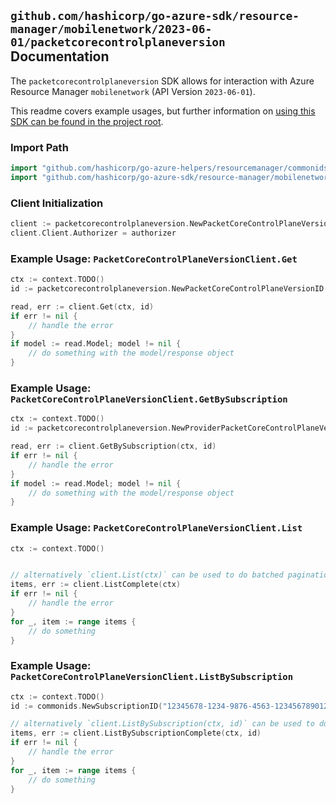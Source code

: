 
## `github.com/hashicorp/go-azure-sdk/resource-manager/mobilenetwork/2023-06-01/packetcorecontrolplaneversion` Documentation

The `packetcorecontrolplaneversion` SDK allows for interaction with Azure Resource Manager `mobilenetwork` (API Version `2023-06-01`).

This readme covers example usages, but further information on [using this SDK can be found in the project root](https://github.com/hashicorp/go-azure-sdk/tree/main/docs).

### Import Path

```go
import "github.com/hashicorp/go-azure-helpers/resourcemanager/commonids"
import "github.com/hashicorp/go-azure-sdk/resource-manager/mobilenetwork/2023-06-01/packetcorecontrolplaneversion"
```


### Client Initialization

```go
client := packetcorecontrolplaneversion.NewPacketCoreControlPlaneVersionClientWithBaseURI("https://management.azure.com")
client.Client.Authorizer = authorizer
```


### Example Usage: `PacketCoreControlPlaneVersionClient.Get`

```go
ctx := context.TODO()
id := packetcorecontrolplaneversion.NewPacketCoreControlPlaneVersionID("packetCoreControlPlaneVersionValue")

read, err := client.Get(ctx, id)
if err != nil {
	// handle the error
}
if model := read.Model; model != nil {
	// do something with the model/response object
}
```


### Example Usage: `PacketCoreControlPlaneVersionClient.GetBySubscription`

```go
ctx := context.TODO()
id := packetcorecontrolplaneversion.NewProviderPacketCoreControlPlaneVersionID("12345678-1234-9876-4563-123456789012", "packetCoreControlPlaneVersionValue")

read, err := client.GetBySubscription(ctx, id)
if err != nil {
	// handle the error
}
if model := read.Model; model != nil {
	// do something with the model/response object
}
```


### Example Usage: `PacketCoreControlPlaneVersionClient.List`

```go
ctx := context.TODO()


// alternatively `client.List(ctx)` can be used to do batched pagination
items, err := client.ListComplete(ctx)
if err != nil {
	// handle the error
}
for _, item := range items {
	// do something
}
```


### Example Usage: `PacketCoreControlPlaneVersionClient.ListBySubscription`

```go
ctx := context.TODO()
id := commonids.NewSubscriptionID("12345678-1234-9876-4563-123456789012")

// alternatively `client.ListBySubscription(ctx, id)` can be used to do batched pagination
items, err := client.ListBySubscriptionComplete(ctx, id)
if err != nil {
	// handle the error
}
for _, item := range items {
	// do something
}
```

